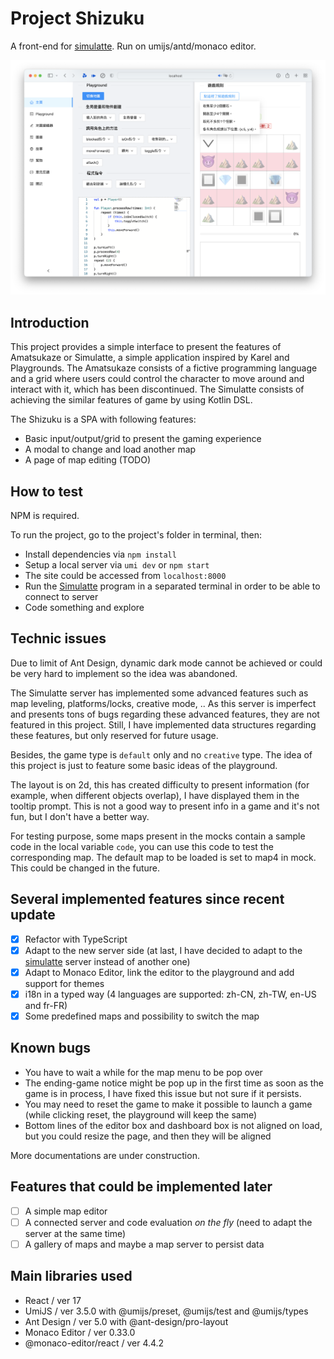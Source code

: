 # Project Shizuku

A front-end for [simulatte](https://github.com/kokoro-aya/simulatte). Run on umijs/antd/monaco editor.

![](./img/screenshot.png)

## Introduction

This project provides a simple interface to present the features of Amatsukaze or Simulatte, a simple application inspired by
Karel and Playgrounds. The Amatsukaze consists of a fictive programming language and a grid where users could control
the character to move around and interact with it, which has been discontinued. The Simulatte consists of achieving the similar
features of game by using Kotlin DSL.

The Shizuku is a SPA with following features:

- Basic input/output/grid to present the gaming experience
- A modal to change and load another map
- A page of map editing (TODO)

## How to test

NPM is required.

To run the project, go to the project's folder in terminal, then:

- Install dependencies via `npm install`
- Setup a local server via `umi dev` or `npm start`
- The site could be accessed from `localhost:8000`
- Run the [Simulatte](https://github.com/kokoro-aya/simulatte) program in a separated terminal in order to be able to connect to server
- Code something and explore

## Technic issues

Due to limit of Ant Design, dynamic dark mode cannot be achieved or could be very hard to implement so the idea was abandoned.

The Simulatte server has implemented some advanced features such as map leveling, platforms/locks, creative mode, .. As this
server is imperfect and presents tons of bugs regarding these advanced features, they are not featured in this project. Still,
I have implemented data structures regarding these features, but only reserved for future usage.

Besides, the game type is `default` only and no `creative` type. The idea of this project is just to feature some basic ideas 
of the playground.

The layout is on 2d, this has created difficulty to present information (for example, when different objects overlap), I have
displayed them in the tooltip prompt. This is not a good way to present info in a game and it's not fun, but I don't have a better
way.

For testing purpose, some maps present in the mocks contain a sample code in the local variable `code`, you can use this code to
test the corresponding map. The default map to be loaded is set to map4 in mock. This could be changed in the future.

## Several implemented features since recent update

- [x] Refactor with TypeScript
- [x] Adapt to the new server side (at last, I have decided to adapt to the [simulatte](https://github.com/kokoro-aya/simulatte) server instead of another one)
- [x] Adapt to Monaco Editor, link the editor to the playground and add support for themes
- [x] i18n in a typed way (4 languages are supported: zh-CN, zh-TW, en-US and fr-FR)
- [x] Some predefined maps and possibility to switch the map

## Known bugs

- You have to wait a while for the map menu to be pop over
- The ending-game notice might be pop up in the first time as soon as the game is in process, I have fixed this issue but not sure if it persists.
- You may need to reset the game to make it possible to launch a game (while clicking reset, the playground will keep the same)
- Bottom lines of the editor box and dashboard box is not aligned on load, but you could resize the page, and then they will be aligned

More documentations are under construction.

## Features that could be implemented later

- [ ] A simple map editor
- [ ] A connected server and code evaluation *on the fly* (need to adapt the server at the same time)
- [ ] A gallery of maps and maybe a map server to persist data

## Main libraries used

- React / ver 17
- UmiJS / ver 3.5.0 with @umijs/preset, @umijs/test and @umijs/types
- Ant Design / ver 5.0 with @ant-design/pro-layout
- Monaco Editor / ver 0.33.0
- @monaco-editor/react / ver 4.4.2

